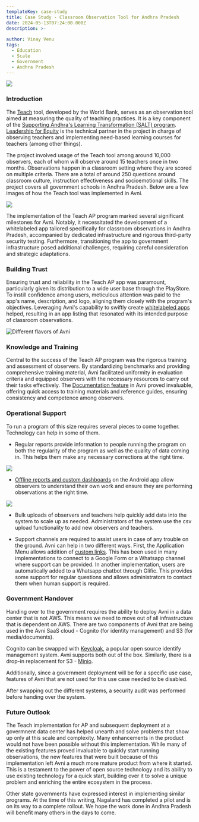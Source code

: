 ```yaml
---
templateKey: case-study
title: Case Study - Classroom Observation Tool for Andhra Pradesh
date: 2024-05-13T07:24:00.000Z
description: >-
  
author: Vinay Venu
tags:
  - Education
  - Scale
  - Government
  - Andhra Pradesh
---
```


![](/img/classroom-observation-tool-for-andhra-pradesh/classroom.jpg)


### Introduction
The [Teach](https://www.worldbank.org/en/topic/education/brief/teach-related-blogs) tool, developed by the World Bank, serves as an observation tool aimed at measuring the quality of teaching practices. It is a key component of the [Supporting Andhra's Learning Transformation (SALT) program](https://schooledu.ap.gov.in/samagrashiksha/?page_id=209). [Leadership for Equity](https://www.leadershipforequity.org) is the technical partner in the project in charge of observing teachers and implementing need-based learning courses for teachers (among other things). 

The project involved usage of the Teach tool among around 10,000 observers, each of whom will observe around 15 teachers once in two months. Observations happen in a classroom setting where they are scored on multiple criteria. There are a total of around 250 questions around classroom culture, instruction effectiveness and socioemotional skills. The project covers all government schools in Andhra Pradesh. Below are a few images of how the Teach tool was implemented in Avni. 

![](/img/classroom-observation-tool-for-andhra-pradesh/app_images.png)


The implementation of the Teach AP program marked several significant milestones for Avni. Notably, it necessitated the development of a whitelabeled app tailored specifically for classroom observations in Andhra Pradesh, accompanied by dedicated infrastructure and rigorous third-party security testing. Furthermore, transitioning the app to government infrastructure posed additional challenges, requiring careful consideration and strategic adaptations.


### Building Trust

Ensuring trust and reliability in the Teach AP app was paramount, particularly given its distribution to a wide user base through the PlayStore. To instill confidence among users, meticulous attention was paid to the app's name, description, and logo, aligning them closely with the program's objectives. Leveraging Avni's capability to swiftly create [whitelabeled apps](https://avni.readme.io/docs/flavouring-avni) helped, resulting in an app listing that resonated with its intended purpose of classroom observations.

![](/img/classroom-observation-tool-for-andhra-pradesh/whitelabeled_avni_apps.jpeg "Different flavors of Avni")

### Knowledge and Training

Central to the success of the Teach AP program was the rigorous training and assessment of observers. By standardizing benchmarks and providing comprehensive training material, Avni facilitated uniformity in evaluation criteria and equipped observers with the necessary resources to carry out their tasks effectively. The [Documentation feature](https://avni.readme.io/docs/documentation) in Avni proved invaluable, offering quick access to training materials and reference guides, ensuring consistency and competence among observers.


### Operational Support

To run a program of this size requires several pieces to come together. Technology can help in some of them.

- Regular reports provide information to people running the program on both the regularity of the program as well as the quality of data coming in. This helps them make any necessary corrections at the right time.

![](/img/classroom-observation-tool-for-andhra-pradesh/reports.png)

- [Offline reports and custom dashboards](https://avni.readme.io/docs/offline-reports) on the Android app allow observers to understand their own work and ensure they are performing observations at the right time.

![](/img/classroom-observation-tool-for-andhra-pradesh/offline_dashboard.png)

- Bulk uploads of observers and teachers help quickly add data into the system to scale up as needed. Administrators of the system use the csv upload functionality to add new observers and teachers. 

- Support channels are required to assist users in case of any trouble on the ground. Avni can help in two different ways. First, the Application Menu allows addition of [custom links](https://avni.readme.io/docs/application-menu). This has been used in many implementations to connect to a Google Form or a Whatsapp channel where support can be provided. In another implementation, users are automatically added to a Whatsapp chatbot through Glific. This provides some support for regular questions and allows administrators to contact them when human support is required.


### Government Handover

Handing over to the government requires the ability to deploy Avni in a data center that is not AWS. This means we need to move out of all infrastructure that is dependent on AWS. There are two components of Avni that are being used in the Avni SaaS cloud - Cognito (for identity management) and S3 (for media/documents).

Cognito can be swapped with [Keycloak](https://www.keycloak.org/), a popular open source identify management system. Avni supports both out of the box. Similarly, there is a drop-in replacement for S3 - [Minio](https://min.io/).

Additionally, since a government deployment will be for a specific use case, features of Avni that are not used for this use case needed to be disabled.

After swapping out the different systems, a security audit was performed before handing over the system. 

### Future Outlook

The Teach implementation for AP and subsequent deployment at a govermnent data center has helped unearth and solve problems that show up only at this scale and complexity. Many enhancements in the product would not have been possible without this implementation. While many of the existing features proved invaluable to quickly start running observations, the new features that were built because of this implementation left Avni a much more mature product from where it started. This is a testament to the power of open source technology and its ability to use existing technology for a quick start, building over it to solve a unique problem and enriching the entire ecosystem in the process. 

Other state governments have expressed interest in implementing similar programs. At the time of this writing, Nagaland has completed a pilot and is on its way to a complete rollout. We hope the work done in Andhra Pradesh will benefit many others in the days to come.
